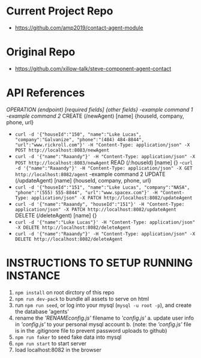# Current Project Repo

 - https://github.com/amp2019/contact-agent-module
 

# Original Repo

 - https://github.com/xillow-talk/steve-component-agent-contact


# API References 
*OPERATION (endpoint) [required fields] {other fields}*
  -*example command 1*
  -*example command 2*
CREATE (/newAgent) [name] {houseId, company, phone, url}
  - `curl -d '{"houseId":"150", "name":"Luke Lucas", "company":"Galvanize", "phone":"(484) 484-8844", "url":"www.rickroll.com"}' -H "Content-Type: application/json" -X POST http://localhost:8083/newAgent`
  - `curl -d '{"name":"Raaandy"}' -H "Content-Type: application/json" -X POST http://localhost:8083/newAgent`
READ (/:houseId) [name] {}
  -`curl -d '{"name":"Raaandy"}' -H "Content-Type: application/json" -X GET http://localhost:8082/agent`
  -example command 2
UPDATE (/updateAgent) [name] {houseId, company, phone, url}
  - `curl -d '{"houseId":"151", "name":"Luke Lucas", "company":"NASA", "phone":"(555) 555-8844", "url":"www.spacex.com"}' -H "Content-Type: application/json" -X PATCH http://localhost:8082/updateAgent`
  - `curl -d '{"name":"Raaandy", "houseId":"151"}' -H "Content-Type: application/json" -X PATCH http://localhost:8082/updateAgent`
DELETE (/deleteAgent) [name] {}
  - `curl -d '{"name":"Luke Lucas"}' -H "Content-Type: application/json" -X DELETE http://localhost:8082/deleteAgent`
  - `curl -d '{"name":"Raaandy"}' -H "Content-Type: application/json" -X DELETE http://localhost:8082/deleteAgent`


# INSTRUCTIONS TO SETUP RUNNING INSTANCE

1) `npm install` on root dirctory of this repo
2) `npm run dev-pack` to bundle all assets to serve on html
3) run `npm run seed`, or log into your mysql (`mysql -u root -p`), and create the database 'agents'
4) rename the *'RENAMEconfig.js'* filename to *'config.js'*
  a. update user info in *'config.js'* to your personal mysql account
  b. (note: the *'config.js'* file is in the .gitignore file to prevent password uploads to github)
5) `npm run faker` to seed fake data into mysql
6) `npm run start` to start server
7) load localhost:8082 in the browser